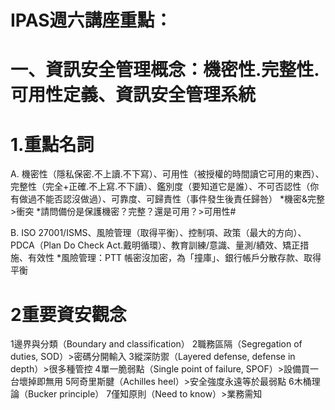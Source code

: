 # IPAS週六講座重點：

# 一、資訊安全管理概念：機密性.完整性.可用性定義、資訊安全管理系統

# 1.重點名詞 

A. 機密性（隱私保密.不上讀.不下寫）、可用性（被授權的時間讀它可用的東西）、完整性（完全+正確.不上寫.不下讀）、鑑別度（要知道它是誰）、不可否認性（你有做過不能否認沒做過）、可靠度、可歸責性（事件發生後責任歸咎） *機密&完整>衝突 *請問備份是保護機密？完整？還是可用？>可用性#

B. ISO 27001/ISMS、風險管理（取得平衡）、控制項、政策（最大的方向）、PDCA（Plan Do Check Act.戴明循環）、教育訓練/意識、量測/績效、矯正措施、有效性 *風險管理：PTT 帳密沒加密，為「撞庫」、銀行帳戶分散存款、取得平衡 

# 2重要資安觀念   

1邊界與分類（Boundary and classification）
2職務區隔（Segregation of duties, SOD）>密碼分開輸入
3縱深防禦（Layered defense, defense in depth）>很多種管控
4單一脆弱點（Single point of failure, SPOF）>設備買一台壞掉即無用
5阿奇里斯腱（Achilles heel）>安全強度永遠等於最弱點
6木桶理論（Bucker principle）
7僅知原則（Need to know）>業務需知

